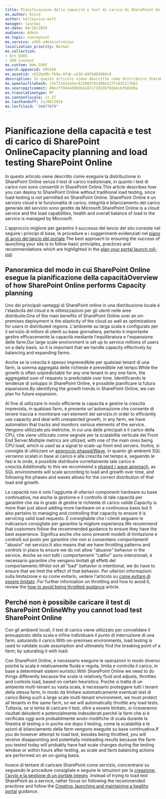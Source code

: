 ```yaml
---
title: Pianificazione della capacità e test di carico di SharePoint Online
ms.author: kvice
author: kelleyvice-msft
manager: laurawi
ms.date: 04/10/2019
audience: Admin
ms.topic: conceptual
ms.service: o365-administration
localization_priority: Normal
ms.collection:
- Ent_O365
- SPO_Content
ms.custom: Adm_O365
search.appverid: SPO160
ms.assetid: c932bd9b-fb9a-47ab-a330-6979d03688c0
description: In questo articolo viene descritto come distribuire SharePoint Online senza eseguire il test di carico tradizionale, poiché non è consentito.
ms.openlocfilehash: 13e71343aa5ec823003791d99e227fc835117b62
ms.sourcegitcommit: 89ecf793443963b4c87cf1033bf0284cbfb83d9a
ms.translationtype: MT
ms.contentlocale: it-IT
ms.lasthandoff: 11/09/2019
ms.locfileid: "38077879"
---
```

# <a name="capacity-planning-and-load-testing-sharepoint-online"></a><span data-ttu-id="c1994-103">Pianificazione della capacità e test di carico di SharePoint Online</span><span class="sxs-lookup"><span data-stu-id="c1994-103">Capacity planning and load testing SharePoint Online</span></span>
<span data-ttu-id="c1994-104">In questo articolo viene descritto come eseguire la distribuzione in SharePoint Online senza il test di carico tradizionale, in quanto i test di carico non sono consentiti in SharePoint Online.</span><span class="sxs-lookup"><span data-stu-id="c1994-104">This article describes how you can deploy to SharePoint Online without traditional load testing, since load-testing is not permitted on SharePoint Online.</span></span> <span data-ttu-id="c1994-105">SharePoint Online è un servizio cloud e le funzionalità di carico, integrità e bilanciamento del carico generale del servizio sono gestite da Microsoft.</span><span class="sxs-lookup"><span data-stu-id="c1994-105">SharePoint Online is a cloud service and the load capabilities, health and overall balance of load in the service is managed by Microsoft.</span></span>
  
<span data-ttu-id="c1994-106">L'approccio migliore per garantire il successo del lancio del sito consiste nel seguire i principi di base, le procedure e i suggerimenti evidenziati nel [piano di avvio del lancio del portale](https://docs.microsoft.com/office365/enterprise/planportallaunchroll-out).</span><span class="sxs-lookup"><span data-stu-id="c1994-106">The best approach to ensuring the success of launching your site is to follow basic principles, practices and recommendations which are highlighted in the [plan your portal launch roll-out](https://docs.microsoft.com/office365/enterprise/planportallaunchroll-out).</span></span>

## <a name="overview-of-how-sharepoint-online-performs-capacity-planning"></a><span data-ttu-id="c1994-107">Panoramica del modo in cui SharePoint Online esegue la pianificazione della capacità</span><span class="sxs-lookup"><span data-stu-id="c1994-107">Overview of how SharePoint Online performs Capacity planning</span></span> 
<span data-ttu-id="c1994-108">Uno dei principali vantaggi di SharePoint online in una distribuzione locale è l'elasticità del cloud e le ottimizzazioni per gli utenti nelle aree distribuite.</span><span class="sxs-lookup"><span data-stu-id="c1994-108">One of the main benefits of SharePoint Online over an on-premises deployment is the elasticity of the cloud as well as optimizations for users in distributed regions.</span></span> <span data-ttu-id="c1994-109">L'ambiente su larga scala è configurato per il servizio di milioni di utenti su base giornaliera, pertanto è importante gestire efficacemente la capacità mediante l'equilibratura e l'espansione delle farm.</span><span class="sxs-lookup"><span data-stu-id="c1994-109">Our large scale environment is set up to service millions of users on a daily basis, so it is important that we handle capacity effectively by balancing and expanding farms.</span></span>
  
<span data-ttu-id="c1994-110">Anche se la crescita è spesso imprevedibile per qualsiasi tenant di una farm, la somma aggregata delle richieste è prevedibile nel tempo.</span><span class="sxs-lookup"><span data-stu-id="c1994-110">While the growth is often unpredictable for any one tenant in any one farm, the aggregated sum of requests is predictable over time.</span></span> <span data-ttu-id="c1994-111">Identificando le tendenze di sviluppo in SharePoint Online, è possibile pianificare la futura espansione.</span><span class="sxs-lookup"><span data-stu-id="c1994-111">By identifying the growth trends in SharePoint Online, we can plan for future expansion.</span></span>
  
<span data-ttu-id="c1994-112">Al fine di utilizzare in modo efficiente la capacità e gestire la crescita imprevista, in qualsiasi farm, è presente un'automazione che consente di tenere traccia e monitorare vari elementi del servizio.</span><span class="sxs-lookup"><span data-stu-id="c1994-112">In order to efficiently use capacity and deal with unexpected growth, in any farm, we have automation that tracks and monitors various elements of the service.</span></span> <span data-ttu-id="c1994-113">Vengono utilizzate più metriche, in cui una delle principali è il carico della CPU, che viene utilizzato come segnale per la scalabilità verticale dei Front End Server.</span><span class="sxs-lookup"><span data-stu-id="c1994-113">Multiple metrics are utilized, with one of the main ones being CPU load, which is used as a signal to scale-up front end servers.</span></span> <span data-ttu-id="c1994-114">Inoltre, si consiglia di utilizzare un [approccio phased/Wave](https://docs.microsoft.com/office365/enterprise/planportallaunchroll-out), in quanto gli ambienti SQL verranno scalati in base al carico e alla crescita nel tempo e, seguendo le fasi e le onde, è possibile distribuire correttamente tale carico e crescita.</span><span class="sxs-lookup"><span data-stu-id="c1994-114">Additionally to this we recommend a [phased / wave approach](https://docs.microsoft.com/office365/enterprise/planportallaunchroll-out), as SQL environments will scale according to load and growth over time, and following the phases and waves allows for the correct distribution of that load and growth.</span></span> 

<span data-ttu-id="c1994-115">La capacità non è solo l'aggiunta di ulteriori componenti hardware su base continuativa, ma anche la gestione e il controllo di tale capacità per garantire che sia in grado di gestire le richieste di carico valide.</span><span class="sxs-lookup"><span data-stu-id="c1994-115">Capacity is more than just about adding more hardware on a continuous basis but it also pertains to managing and controlling that capacity to ensure it is servicing valid load requests.</span></span> <span data-ttu-id="c1994-116">È consigliabile che i clienti seguano le indicazioni consigliate per garantire la migliore esperienza.</span><span class="sxs-lookup"><span data-stu-id="c1994-116">We recommend that customers follow the recommended guidance to ensure they have the best experience.</span></span> <span data-ttu-id="c1994-117">Significa anche che sono presenti modelli di limitazione e controlli sul posto per garantire che non si consentano comportamenti "abusivi" nel servizio.</span><span class="sxs-lookup"><span data-stu-id="c1994-117">It also means that we have throttling patterns and controls in place to ensure we do not allow "abusive" behavior in the service.</span></span> <span data-ttu-id="c1994-118">Anche se non tutti i comportamenti "cattivi" sono intenzionali, è necessario garantire che vengano limitati gli effetti del comportamento.</span><span class="sxs-lookup"><span data-stu-id="c1994-118">Whilst not all "bad" behavior is intentional, we do have to ensure that we limit the effect of that behavior.</span></span> <span data-ttu-id="c1994-119">Per ulteriori informazioni sulla limitazione e su come evitarlo, vedere l'articolo su [come evitare di essere limitato](https://docs.microsoft.com/sharepoint/dev/general-development/how-to-avoid-getting-throttled-or-blocked-in-sharepoint-online) .</span><span class="sxs-lookup"><span data-stu-id="c1994-119">For further information on throttling and how to avoid it, review the [how to avoid being throttled guidance](https://docs.microsoft.com/sharepoint/dev/general-development/how-to-avoid-getting-throttled-or-blocked-in-sharepoint-online) article.</span></span>

## <a name="why-you-cannot-load-test-sharepoint-online"></a><span data-ttu-id="c1994-120">Perché non è possibile caricare il test di SharePoint Online</span><span class="sxs-lookup"><span data-stu-id="c1994-120">Why you cannot load test SharePoint Online</span></span>
<span data-ttu-id="c1994-121">Con gli ambienti locali, il test di carico viene utilizzato per convalidare il presupposto della scala e infine individuare il punto di interruzione di una farm. saturando il carico.</span><span class="sxs-lookup"><span data-stu-id="c1994-121">With on-premises environments, load testing is used to validate scale assumption and ultimately find the breaking point of a farm; by saturating it with load.</span></span> 

<span data-ttu-id="c1994-122">Con SharePoint Online, è necessario eseguire le operazioni in modo diverso poiché la scala è relativamente fluida e regola, limita e controlla il carico, in base a determinati sistemi euristici.</span><span class="sxs-lookup"><span data-stu-id="c1994-122">With SharePoint Online we need to do things differently because the scale is relatively fluid and adjusts, throttles and controls load, based on certain heuristics.</span></span> <span data-ttu-id="c1994-123">Poiché si tratta di un ambiente multi-tenant su vasta scala, è necessario proteggere tutti i tenant della stessa farm, in modo da limitare automaticamente eventuali test di carico.</span><span class="sxs-lookup"><span data-stu-id="c1994-123">Being such a large scale multi-tenant environment, we must protect all tenants in the same farm, so we will automatically throttle any load tests.</span></span> <span data-ttu-id="c1994-124">Tuttavia, se si tenta di caricare il test, oltre a essere limitato, si riceveranno risultati deludenti e potenzialmente indesiderati perché la farm che si è verificata oggi avrà probabilmente avuto modifiche di scala durante la finestra di testing o in poche ore dopo il testing, come la scalabilità e le azioni di bilanciamento della farm vengono eseguite su base continuativa.</span><span class="sxs-lookup"><span data-stu-id="c1994-124">If you do however attempt to load test, besides being throttled, you will receive disappointing and potentially misleading results because the farm you tested today will probably have had scale changes during the testing window or within hours after testing, as scale and farm balancing actions are performed on an on-going basis.</span></span>

<span data-ttu-id="c1994-125">Invece di tentare di caricare SharePoint come servizio, concentrarsi su seguendo le procedure consigliate e seguire le istruzioni per la [creazione, l'avvio e la gestione di un portale integro](https://go.microsoft.com/fwlink/?linkid=2105838) .</span><span class="sxs-lookup"><span data-stu-id="c1994-125">Instead of trying to load test SharePoint as a service, rather focus on following the recommended practices and follow the [Creating, launching and maintaining a healthy portal](https://go.microsoft.com/fwlink/?linkid=2105838) guidance.</span></span>
